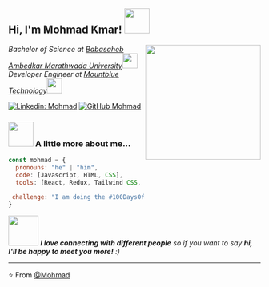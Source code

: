 <h2> Hi, I'm Mohmad Kmar! <img src="https://media.giphy.com/media/mGcNjsfWAjY5AEZNw6/giphy.gif" width="50"></h2>
<img align='right' src="https://media.tenor.com/flflC6GFzO8AAAAM/sultan-alrefaei-programmer.gif" width="230">
<p><em>Bachelor of Science at <a href="http://www.unb.br">Babasaheb Ambedkar Marathwada University</a><img src="https://media.giphy.com/media/fYSnHlufseco8Fh93Z/giphy.gif" width="30"></br>Developer Engineer at <a href="https://www.thoughtworks.com">Mountblue Technology</a><img src="https://media.giphy.com/media/WUlplcMpOCEmTGBtBW/giphy.gif" width="30"> 
</em></p>


[![Linkedin: Mohmad](https://img.shields.io/badge/-mohmad-blue?style=flat-square&logo=Linkedin&logoColor=white&link=https://www.linkedin.com/in/kamar-kadri-409aa4167/)](https://www.linkedin.com/in/kamar-kadri-409aa4167/)
[![GitHub Mohmad](https://img.shields.io/github/followers/thaiane?label=follow&style=social)](https://github.com/Kamar313)


### <img src="https://media.giphy.com/media/VgCDAzcKvsR6OM0uWg/giphy.gif" width="50"> A little more about me...  

```javascript
const mohmad = {
  pronouns: "he" | "him",
  code: [Javascript, HTML, CSS],
  tools: [React, Redux, Tailwind CSS, Figma, Adobe XD, UX]
 
 challenge: "I am doing the #100DaysOfCode challenge focused on react"
}
```

<img src="https://media.giphy.com/media/LnQjpWaON8nhr21vNW/giphy.gif" width="60"> <em><b>I love connecting with different people</b> so if you want to say <b>hi, I'll be happy to meet you more!</b> :)</em>

---

⭐️ From [@Mohmad](https://github.com/Kamar313)
